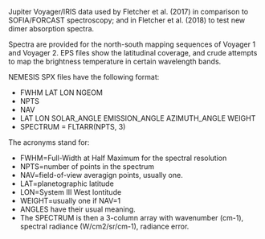 Jupiter Voyager/IRIS data used by Fletcher et al. (2017) in comparison to
SOFIA/FORCAST spectroscopy; and in Fletcher et al. (2018) to test new dimer
absorption spectra.

Spectra are provided for the north-south mapping sequences of Voyager 1 and
Voyager 2.  EPS files show the latitudinal coverage, and crude attempts to map
the brightness temperature in certain wavelength bands.  

NEMESIS SPX files have the following format:

* FWHM LAT LON NGEOM
* NPTS
* NAV
* LAT LON SOLAR_ANGLE EMISSION_ANGLE AZIMUTH_ANGLE WEIGHT
* SPECTRUM = FLTARR(NPTS, 3) 

The acronyms stand for:

* FWHM=Full-Width at Half Maximum for the spectral resolution
* NPTS=number of points in the spectrum
* NAV=field-of-view averagign points, usually one.
* LAT=planetographic latitude
* LON=System III West lontitude
* WEIGHT=usually one if NAV=1
* ANGLES have their usual meaning.
* The SPECTRUM is then a 3-column array with wavenumber (cm-1), spectral radiance (W/cm2/sr/cm-1), radiance error.

